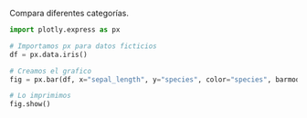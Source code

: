 Compara diferentes categorías.

```python
import plotly.express as px

# Importamos px para datos ficticios
df = px.data.iris()

# Creamos el grafico
fig = px.bar(df, x="sepal_length", y="species", color="species", barmode='group')

# Lo imprimimos
fig.show()
```